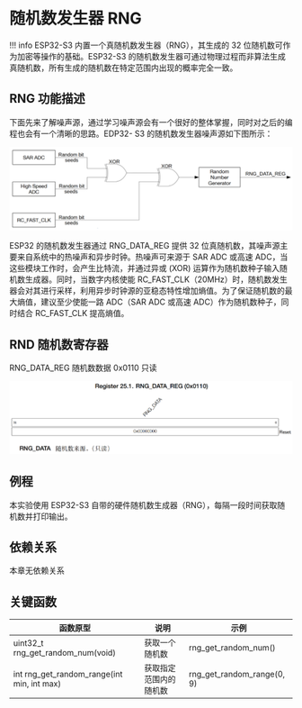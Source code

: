 # 随机数发生器 RNG

!!! info
    ESP32-S3 内置一个真随机数发生器（RNG），其生成的 32 位随机数可作为加密等操作的基础。ESP32-S3 的随机数发生器可通过物理过程而非算法生成真随机数，所有生成的随机数在特定范围内出现的概率完全一致。

## RNG 功能描述

下面先来了解噪声源，通过学习噪声源会有一个很好的整体掌握，同时对之后的编程也会有一个清晰的思路。EDP32- S3 的随机数发生器噪声源如下图所示：

![RNG](RNG.png)

ESP32 的随机数发生器通过 RNG_DATA_REG 提供 32 位真随机数，其噪声源主要来自系统中的热噪声和异步时钟。热噪声可来源于 SAR ADC 或高速 ADC，当这些模块工作时，会产生比特流，并通过异或 (XOR) 运算作为随机数种子输入随机数生成器。同时，当数字内核使能 RC_FAST_CLK（20MHz）时，随机数发生器会对其进行采样，利用异步时钟源的亚稳态特性增加熵值。为了保证随机数的最大熵值，建议至少使能一路 ADC（SAR ADC 或高速 ADC）作为随机数种子，同时结合 RC_FAST_CLK 提高熵值。

## RND 随机数寄存器

RNG_DATA_REG 随机数数据 0x0110 只读

![RNG_REG](RNG_REG.png)

## 例程

本实验使用 ESP32-S3 自带的硬件随机数生成器（RNG），每隔一段时间获取随机数并打印输出。

## 依赖关系
 
本章无依赖关系

## 关键函数

| 函数原型 | 说明 | 示例 |
| --- | --- | --- |
| uint32_t rng_get_random_num(void) | 获取一个随机数 | rng_get_random_num() |
| int rng_get_random_range(int min, int max) | 获取指定范围内的随机数 | rng_get_random_range(0, 9) |

